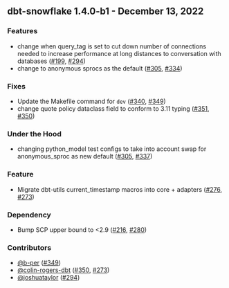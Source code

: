 ## dbt-snowflake 1.4.0-b1 - December 13, 2022
### Features
- change when query_tag is set to cut down number of connections needed to increase performance at long distances to conversation with databases ([#199](https://github.com/dbt-labs/dbt-snowflake/issues/199), [#294](https://github.com/dbt-labs/dbt-snowflake/pull/294))
- change to anonymous sprocs as the default ([#305](https://github.com/dbt-labs/dbt-snowflake/issues/305), [#334](https://github.com/dbt-labs/dbt-snowflake/pull/334))
### Fixes
- Update the Makefile command for `dev` ([#340](https://github.com/dbt-labs/dbt-snowflake/issues/340), [#349](https://github.com/dbt-labs/dbt-snowflake/pull/349))
- change quote policy dataclass field to conform to 3.11 typing ([#351](https://github.com/dbt-labs/dbt-snowflake/issues/351), [#350](https://github.com/dbt-labs/dbt-snowflake/pull/350))
### Under the Hood
- changing python_model test configs to take into account swap for anonymous_sproc as new default ([#305](https://github.com/dbt-labs/dbt-snowflake/issues/305), [#337](https://github.com/dbt-labs/dbt-snowflake/pull/337))
### Feature
- Migrate dbt-utils current_timestamp macros into core + adapters ([#276](https://github.com/dbt-labs/dbt-snowflake/issues/276), [#273](https://github.com/dbt-labs/dbt-snowflake/pull/273))
### Dependency
- Bump SCP upper bound to <2.9 ([#216](https://github.com/dbt-labs/dbt-snowflake/issues/216), [#280](https://github.com/dbt-labs/dbt-snowflake/pull/280))

### Contributors
- [@b-per](https://github.com/b-per) ([#349](https://github.com/dbt-labs/dbt-snowflake/pull/349))
- [@colin-rogers-dbt](https://github.com/colin-rogers-dbt) ([#350](https://github.com/dbt-labs/dbt-snowflake/pull/350), [#273](https://github.com/dbt-labs/dbt-snowflake/pull/273))
- [@joshuataylor](https://github.com/joshuataylor) ([#294](https://github.com/dbt-labs/dbt-snowflake/pull/294))
